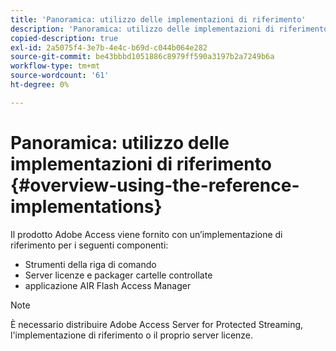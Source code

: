 ```yaml
---
title: 'Panoramica: utilizzo delle implementazioni di riferimento'
description: 'Panoramica: utilizzo delle implementazioni di riferimento'
copied-description: true
exl-id: 2a5075f4-3e7b-4e4c-b69d-c044b064e282
source-git-commit: be43bbbd1051886c8979ff590a3197b2a7249b6a
workflow-type: tm+mt
source-wordcount: '61'
ht-degree: 0%

---
```


# Panoramica: utilizzo delle implementazioni di riferimento {#overview-using-the-reference-implementations}

Il prodotto Adobe Access viene fornito con un’implementazione di riferimento per i seguenti componenti:

* Strumenti della riga di comando
* Server licenze e packager cartelle controllate
* applicazione AIR Flash Access Manager

>[!NOTE]
>
>È necessario distribuire Adobe Access Server for Protected Streaming, l&#39;implementazione di riferimento o il proprio server licenze.

